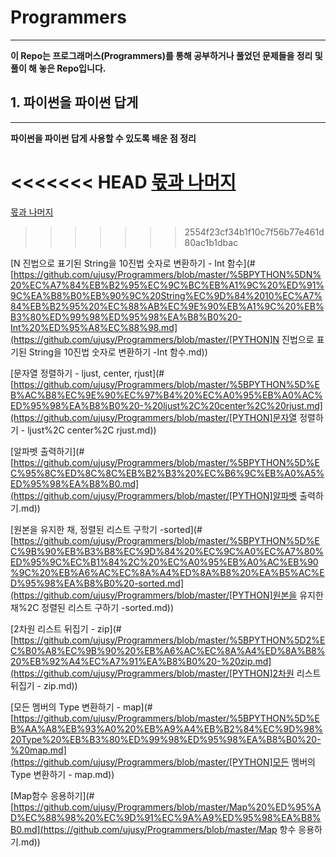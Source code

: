 # Programmers

--------------------

 **이 Repo는 프로그래머스(Programmers)를 통해 공부하거나 풀었던 문제들을 정리 및 풀이 해 놓은 Repo입니다.**



## 1. 파이썬을 파이썬 답게

-----------

**파이썬을 파이썬 답게 사용할 수 있도록 배운 점 정리**

<<<<<<< HEAD
[몫과 나머지](#https://github.com/ujusy/Programmers/blob/master/Map항수응용하기.md)
=======
[몫과 나머지](https://github.com/ujusy/Programmers/blob/master/%5BPYTHON%5D%EB%AA%AB%EA%B3%BC%20%EB%82%98%EB%A8%B8%EC%A7%80.md)
>>>>>>> 2554f23cf34b1f10c7f56b77e461d80ac1b1dbac

[N 진법으로 표기된 String을 10진법 숫자로 변환하기 - Int 함수](#[https://github.com/ujusy/Programmers/blob/master/%5BPYTHON%5DN%20%EC%A7%84%EB%B2%95%EC%9C%BC%EB%A1%9C%20%ED%91%9C%EA%B8%B0%EB%90%9C%20String%EC%9D%84%2010%EC%A7%84%EB%B2%95%20%EC%88%AB%EC%9E%90%EB%A1%9C%20%EB%B3%80%ED%99%98%ED%95%98%EA%B8%B0%20-Int%20%ED%95%A8%EC%88%98.md](https://github.com/ujusy/Programmers/blob/master/[PYTHON]N 진법으로 표기된 String을 10진법 숫자로 변환하기 -Int 함수.md))

[문자열 정렬하기 - ljust, center, rjust](#[https://github.com/ujusy/Programmers/blob/master/%5BPYTHON%5D%EB%AC%B8%EC%9E%90%EC%97%B4%20%EC%A0%95%EB%A0%AC%ED%95%98%EA%B8%B0%20-%20ljust%2C%20center%2C%20rjust.md](https://github.com/ujusy/Programmers/blob/master/[PYTHON]문자열 정렬하기 - ljust%2C center%2C rjust.md))

[알파벳 출력하기](#[https://github.com/ujusy/Programmers/blob/master/%5BPYTHON%5D%EC%95%8C%ED%8C%8C%EB%B2%B3%20%EC%B6%9C%EB%A0%A5%ED%95%98%EA%B8%B0.md](https://github.com/ujusy/Programmers/blob/master/[PYTHON]알파벳 출력하기.md))

[원본을 유지한 채, 정렬된 리스트 구학기 -sorted](#[https://github.com/ujusy/Programmers/blob/master/%5BPYTHON%5D%EC%9B%90%EB%B3%B8%EC%9D%84%20%EC%9C%A0%EC%A7%80%ED%95%9C%EC%B1%84%2C%20%EC%A0%95%EB%A0%AC%EB%90%9C%20%EB%A6%AC%EC%8A%A4%ED%8A%B8%20%EA%B5%AC%ED%95%98%EA%B8%B0%20-sorted.md](https://github.com/ujusy/Programmers/blob/master/[PYTHON]원본을 유지한채%2C 정렬된 리스트 구하기 -sorted.md))

[2차원 리스트 뒤집기 - zip](#[https://github.com/ujusy/Programmers/blob/master/%5BPYTHON%5D2%EC%B0%A8%EC%9B%90%20%EB%A6%AC%EC%8A%A4%ED%8A%B8%20%EB%92%A4%EC%A7%91%EA%B8%B0%20-%20zip.md](https://github.com/ujusy/Programmers/blob/master/[PYTHON]2차원 리스트 뒤집기 - zip.md))

[모든 멤버의 Type 변환하기 - map](#[https://github.com/ujusy/Programmers/blob/master/%5BPYTHON%5D%EB%AA%A8%EB%93%A0%20%EB%A9%A4%EB%B2%84%EC%9D%98%20Type%20%EB%B3%80%ED%99%98%ED%95%98%EA%B8%B0%20-%20map.md](https://github.com/ujusy/Programmers/blob/master/[PYTHON]모든 멤버의 Type 변환하기 - map.md))

[Map함수 응용하기](#[https://github.com/ujusy/Programmers/blob/master/Map%20%ED%95%AD%EC%88%98%20%EC%9D%91%EC%9A%A9%ED%95%98%EA%B8%B0.md](https://github.com/ujusy/Programmers/blob/master/Map 항수 응용하기.md))

